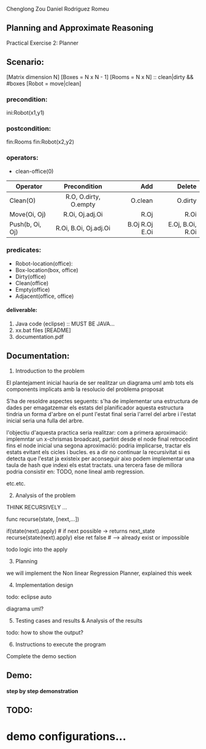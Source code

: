 
Chenglong Zou
Daniel Rodriguez Romeu


## Planning and Approximate Reasoning


Practical Exercise 2: Planner


## Scenario:

[Matrix dimension N]
[Boxes = N x N - 1]
[Rooms = N x N] :: clean|dirty && #boxes
[Robot = move|clean]


### precondition:

ini:Robot(x1,y1)


### postcondition:

fin:Rooms
fin:Robot(x2,y2)

### operators:

* clean-office(0)

| Operator        |      Precondition      |  Add           | Delete           |
|-----------------|:----------------------:|---------------:|-----------------:|
| Clean(O)        | R.O, O.dirty, O.empty  | O.clean        | O.dirty          |
| Move(Oi, Oj)    | R.Oi, Oj.adj.Oi        | R.Oj           | R.Oi             |
| Push(b, Oi, Oj) | R.Oi, B.Oi, Oj.adj.Oi  | B.Oj R.Oj E.Oi | E.Oj, B.Oi, R.Oi |

### predicates:

* Robot-location(office):
* Box-location(box, office)
* Dirty(office)
* Clean(office)
* Empty(office)
* Adjacent(office, office)


#### deliverable:

1. Java code (eclipse) :: MUST BE JAVA...
2. xx.bat files [README]
3. documentation.pdf

## Documentation:


1. Introduction to the problem

El plantejament inicial hauria de ser realitzar un diagrama uml
amb tots els components implicats amb la resolucio del problema proposat

S'ha de resoldre aspectes seguents: s'ha de implementar una estructura de dades per emagatzemar els estats del planificador
aquesta estructura tindria un forma d'arbre on el punt l'estat final seria l'arrel del arbre
i l'estat inicial seria una fulla del arbre.

l'objectiu d'aquesta practica seria realitzar:
 com a primera aproximació: implemntar un x-chrismas broadcast, partint desde el node final retrocedint fins el node inicial
 una segona aproximació: podria implicarse, tractar els estats evitant els cicles i bucles. es a dir no continuar la recursivitat si es detecta que l'estat ja existeix
 per aconseguir aixo podem implementar una taula de hash que indexi els estat tractats.
 una tercera fase de millora podria consistir en: TODO, none lineal amb regression.

etc.etc.



2. Analysis of the problem


THINK RECURSIVELY ...

func recurse(state, [next,...])

  if(state(next).apply) # if next possible -> returns next_state
     recurse(state(next).apply)
  else
     ret false  # --> already exist or impossible


todo logic into the apply


3. Planning

we will implement the Non linear Regression Planner, explained this week


4. Implementation design

todo: eclipse auto

diagrama uml?


5. Testing cases and results & Analysis of the results

todo: how to show the output?


6. Instructions to execute the program

Complete the demo section



## Demo:

#### step by step demonstration




## TODO:

 # demo configurations...
